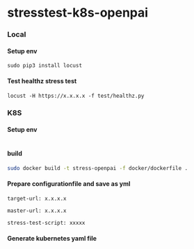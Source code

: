 # stresstest-k8s-openpai

### Local 

#### Setup env

```
sudo pip3 install locust
```

#### Test healthz stress test

```
locust -H https://x.x.x.x -f test/healthz.py
```

### K8S

#### Setup env

```angular2

```

#### build

```bash
sudo docker build -t stress-openpai -f docker/dockerfile .
```

#### Prepare configurationfile and save as yml
```
target-url: x.x.x.x

master-url: x.x.x.x

stress-test-script: xxxxx
```

#### Generate kubernetes yaml file
```angular2

```

